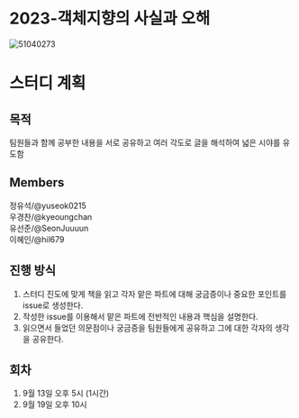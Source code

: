 # 2023-객체지향의 사실과 오해
![51040273](https://github.com/yuseok0215/java-study/assets/83908712/0f4c8063-3ee4-44c6-8f7a-622269b79ad9)


# 스터디 계획

## 목적
팀원들과 함께 공부한 내용을 서로 공유하고 여러 각도로 글을 해석하여 넓은 시야를 유도함

## Members
정유석/@yuseok0215\
우경찬/@kyeoungchan\
유선준/@SeonJuuuun\
이혜인/@hil679

## 진행 방식
1. 스터디 진도에 맞게 책을 읽고 각자 맡은 파트에 대해 궁금증이나 중요한 포인트를 issue로 생성한다.
2. 작성한 issue를 이용해서 맡은 파트에 전반적인 내용과 핵심을 설명한다.
3. 읽으면서 들었던 의문점이나 궁금증을 팀원들에게 공유하고 그에 대한 각자의 생각을 공유한다.

## 회차
1. 9월 13일 오후 5시 (1시간)
2. 9월 19일 오후 10시

